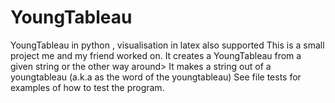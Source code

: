 # YoungTableau
YoungTableau in python , visualisation in latex also supported
This is a small project me and my friend worked on. It creates a YoungTableau from a given string or the other way around>
It makes a string out of a youngtableau (a.k.a as the word of the youngtableau)
See file tests for examples of how to test the program.
